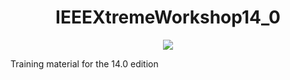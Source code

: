 <h1 align="center">
   IEEEXtremeWorkshop14_0
</h1>


<p align="center">
  <a href="https://ieeextreme.org/">
    <img src="https://ieeextreme.org/wp-content/uploads/2020/06/LogoXtreme14-Color.png">
  </a>
<p>
  
  <p>
Training material for the 14.0 edition
  <p>
